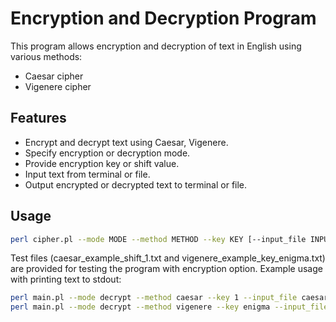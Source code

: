 # Encryption and Decryption Program

This program allows encryption and decryption of text in English using various methods:
- Caesar cipher
- Vigenere cipher

## Features

- Encrypt and decrypt text using Caesar, Vigenere.
- Specify encryption or decryption mode.
- Provide encryption key or shift value.
- Input text from terminal or file.
- Output encrypted or decrypted text to terminal or file.

## Usage

```bash
perl cipher.pl --mode MODE --method METHOD --key KEY [--input_file INPUT_FILE] [--output_file OUTPUT_FILE]
```

Test files (caesar_example_shift_1.txt and vigenere_example_key_enigma.txt) are provided for testing the program with encryption option.
Example usage with printing text to stdout:

```bash
perl main.pl --mode decrypt --method caesar --key 1 --input_file caesar_example_shift_1.txt
perl main.pl --mode decrypt --method vigenere --key enigma --input_file vigenere_example_key_enigma.txt
```